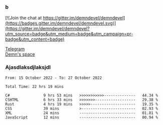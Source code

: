 ### b

[![Join the chat at https://gitter.im/demndevel/demndevel](https://badges.gitter.im/demndevel/demndevel.svg)](https://gitter.im/demndevel/demndevel?utm_source=badge&utm_medium=badge&utm_campaign=pr-badge&utm_content=badge)

[Telegram](https://t.me/demnometa) <br>
[Demn's space](http://demns.space)

### Ajasdlaksdjlaksjdl

<!--START_SECTION:waka-->

```text
From: 15 October 2022 - To: 27 October 2022

Total Time: 22 hrs 19 mins

C#               9 hrs 53 mins   >>>>>>>>>>>--------------   44.34 %
CSHTML           6 hrs 33 mins   >>>>>>>------------------   29.38 %
Rust             4 hrs 19 mins   >>>>>--------------------   19.35 %
CSS              39 mins         >------------------------   02.93 %
XML              24 mins         -------------------------   01.81 %
JavaScript       12 mins         -------------------------   00.94 %
```

<!--END_SECTION:waka-->
